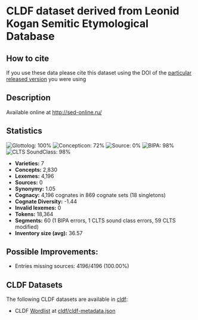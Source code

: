 # CLDF dataset derived from Leonid Kogan Semitic Etymological Database

## How to cite

If you use these data please cite
this dataset using the DOI of the [particular released version](../../releases/) you were using

## Description


Available online at http://sed-online.ru/

## Statistics


![Glottolog: 100%](https://img.shields.io/badge/Glottolog-100%25-brightgreen.svg "Glottolog: 100%")
![Concepticon: 72%](https://img.shields.io/badge/Concepticon-72%25-yellow.svg "Concepticon: 72%")
![Source: 0%](https://img.shields.io/badge/Source-0%25-red.svg "Source: 0%")
![BIPA: 98%](https://img.shields.io/badge/BIPA-98%25-green.svg "BIPA: 98%")
![CLTS SoundClass: 98%](https://img.shields.io/badge/CLTS%20SoundClass-98%25-green.svg "CLTS SoundClass: 98%")

- **Varieties:** 7
- **Concepts:** 2,830
- **Lexemes:** 4,196
- **Sources:** 0
- **Synonymy:** 1.05
- **Cognacy:** 4,196 cognates in 869 cognate sets (18 singletons)
- **Cognate Diversity:** -1.44
- **Invalid lexemes:** 0
- **Tokens:** 18,364
- **Segments:** 60 (1 BIPA errors, 1 CLTS sound class errors, 59 CLTS modified)
- **Inventory size (avg):** 36.57

## Possible Improvements:



- Entries missing sources: 4196/4196 (100.00%)

## CLDF Datasets

The following CLDF datasets are available in [cldf](cldf):

- CLDF [Wordlist](https://github.com/cldf/cldf/tree/master/modules/Wordlist) at [cldf/cldf-metadata.json](cldf/cldf-metadata.json)